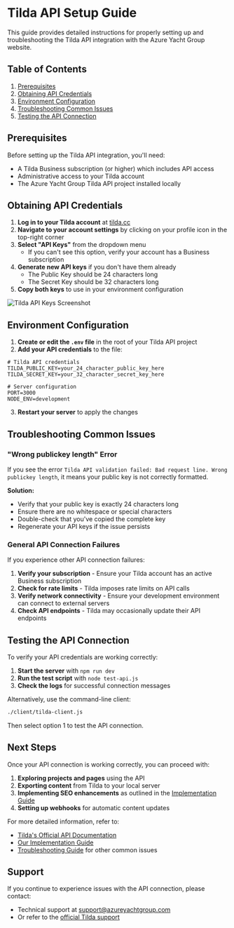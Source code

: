 # Tilda API Setup Guide

This guide provides detailed instructions for properly setting up and troubleshooting the Tilda API integration with the Azure Yacht Group website.

## Table of Contents

1. [Prerequisites](#prerequisites)
2. [Obtaining API Credentials](#obtaining-api-credentials)
3. [Environment Configuration](#environment-configuration)
4. [Troubleshooting Common Issues](#troubleshooting-common-issues)
5. [Testing the API Connection](#testing-the-api-connection)

## Prerequisites

Before setting up the Tilda API integration, you'll need:

- A Tilda Business subscription (or higher) which includes API access
- Administrative access to your Tilda account
- The Azure Yacht Group Tilda API project installed locally

## Obtaining API Credentials

1. **Log in to your Tilda account** at [tilda.cc](https://tilda.cc/)
2. **Navigate to your account settings** by clicking on your profile icon in the top-right corner
3. **Select "API Keys"** from the dropdown menu
   - If you can't see this option, verify your account has a Business subscription
4. **Generate new API keys** if you don't have them already
   - The Public Key should be 24 characters long
   - The Secret Key should be 32 characters long
5. **Copy both keys** to use in your environment configuration

![Tilda API Keys Screenshot](https://via.placeholder.com/800x400/0078D4/ffffff?text=Tilda+API+Keys+Screenshot)

## Environment Configuration

1. **Create or edit the `.env` file** in the root of your Tilda API project
2. **Add your API credentials** to the file:

```
# Tilda API credentials
TILDA_PUBLIC_KEY=your_24_character_public_key_here
TILDA_SECRET_KEY=your_32_character_secret_key_here

# Server configuration
PORT=3000
NODE_ENV=development
```

3. **Restart your server** to apply the changes

## Troubleshooting Common Issues

### "Wrong publickey length" Error

If you see the error `Tilda API validation failed: Bad request line. Wrong publickey length`, it means your public key is not correctly formatted.

**Solution:**
- Verify that your public key is exactly 24 characters long
- Ensure there are no whitespace or special characters
- Double-check that you've copied the complete key
- Regenerate your API keys if the issue persists

### General API Connection Failures

If you experience other API connection failures:

1. **Verify your subscription** - Ensure your Tilda account has an active Business subscription
2. **Check for rate limits** - Tilda imposes rate limits on API calls
3. **Verify network connectivity** - Ensure your development environment can connect to external servers
4. **Check API endpoints** - Tilda may occasionally update their API endpoints

## Testing the API Connection

To verify your API credentials are working correctly:

1. **Start the server** with `npm run dev`
2. **Run the test script** with `node test-api.js`
3. **Check the logs** for successful connection messages

Alternatively, use the command-line client:

```bash
./client/tilda-client.js
```

Then select option 1 to test the API connection.

## Next Steps

Once your API connection is working correctly, you can proceed with:

1. **Exploring projects and pages** using the API
2. **Exporting content** from Tilda to your local server
3. **Implementing SEO enhancements** as outlined in the [Implementation Guide](IMPLEMENTATION_GUIDE.md)
4. **Setting up webhooks** for automatic content updates

For more detailed information, refer to:
- [Tilda's Official API Documentation](https://help-center.tilda.cc/api)
- [Our Implementation Guide](IMPLEMENTATION_GUIDE.md)
- [Troubleshooting Guide](TROUBLESHOOTING.md) for other common issues

## Support

If you continue to experience issues with the API connection, please contact:
- Technical support at [support@azureyachtgroup.com](mailto:support@azureyachtgroup.com)
- Or refer to the [official Tilda support](https://help-center.tilda.cc/) 